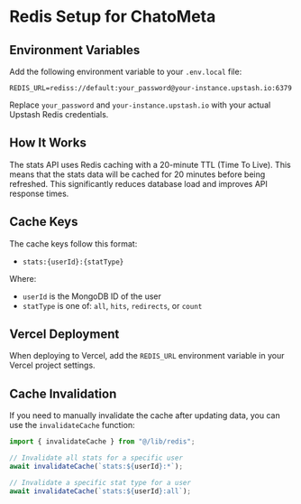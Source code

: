 # Redis Setup for ChatoMeta

## Environment Variables

Add the following environment variable to your `.env.local` file:

```
REDIS_URL=rediss://default:your_password@your-instance.upstash.io:6379
```

Replace `your_password` and `your-instance.upstash.io` with your actual Upstash Redis credentials.

## How It Works

The stats API uses Redis caching with a 20-minute TTL (Time To Live). This means that the stats data will be cached for 20 minutes before being refreshed. This significantly reduces database load and improves API response times.

## Cache Keys

The cache keys follow this format:
- `stats:{userId}:{statType}`

Where:
- `userId` is the MongoDB ID of the user
- `statType` is one of: `all`, `hits`, `redirects`, or `count`

## Vercel Deployment

When deploying to Vercel, add the `REDIS_URL` environment variable in your Vercel project settings.

## Cache Invalidation

If you need to manually invalidate the cache after updating data, you can use the `invalidateCache` function:

```typescript
import { invalidateCache } from "@/lib/redis";

// Invalidate all stats for a specific user
await invalidateCache(`stats:${userId}:*`);

// Invalidate a specific stat type for a user
await invalidateCache(`stats:${userId}:all`);
```
